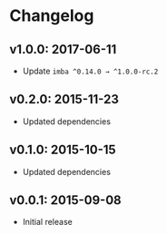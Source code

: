 # Changelog

## v1.0.0: 2017-06-11

- Update `imba ^0.14.0 → ^1.0.0-rc.2`

## v0.2.0: 2015-11-23

- Updated dependencies

## v0.1.0: 2015-10-15

- Updated dependencies

## v0.0.1: 2015-09-08

- Initial release
